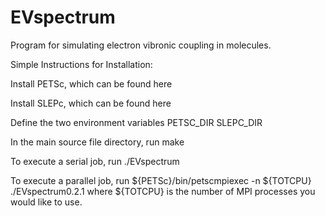 EVspectrum
==========

Program for simulating electron vibronic coupling in molecules.

Simple Instructions for Installation:

Install PETSc, which can be found here

Install SLEPc, which can be found here

Define the two environment variables 
PETSC_DIR
SLEPC_DIR

In the main source file directory, run make

To execute a serial job, run ./EVspectrum

To execute a parallel job, run ${PETSc}/bin/petscmpiexec -n ${TOTCPU} ./EVspectrum0.2.1
where ${TOTCPU} is the number of MPI processes you would like to use. 
